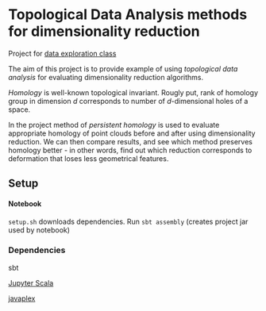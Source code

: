 # Topological Data Analysis methods for dimensionality reduction

Project for [data exploration class](http://www.ii.uni.wroc.pl/~lipinski/lectureED2016.html)

The aim of this project is to provide example of using *topological data analysis* for evaluating dimensionality reduction algorithms.

*Homology* is well-known topological invariant. Rougly put, rank of homology group in dimension *d* corresponds to number of *d*-dimensional holes of a space.

In the project method of *persistent homology* is used to evaluate appropriate homology of point clouds before and after using dimensionality reduction. We can then compare results, and see which method preserves homology better - in other words, find out which reduction corresponds to deformation that loses less geometrical features.

## Setup


#### Notebook
``` setup.sh ``` downloads dependencies.
Run ``` sbt assembly ``` (creates project jar used by notebook)

### Dependencies
sbt

[Jupyter Scala](https://github.com/alexarchambault/jupyter-scala)

[javaplex](https://github.com/appliedtopology/javaplex) 

